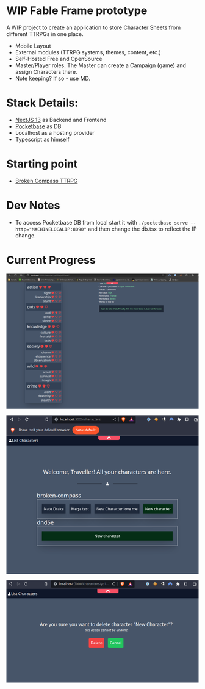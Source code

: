 # WIP Fable Frame prototype

A WIP project to create an application to store Character Sheets from different TTRPGs in one place.
- Mobile Layout
- External modules (TTRPG systems, themes, content, etc.)
- Self-Hosted Free and OpenSource
- Master/Player roles. The Master can create a Campaign (game) and assign Characters there.
- Note keeping? If so - use MD.

# Stack Details:
- [NextJS 13](https://nextjs.org/) as Backend and Frontend
- [Pocketbase](https://pocketbase.io/) as DB
- Localhost as a hosting provider
- Typescript as himself

# Starting point
- [Broken Compass TTRPG](https://twolittlemice.net/brokencompass)

# Dev Notes
- To access Pocketbase DB from local start it with `./pocketbase serve --http="MACHINELOCALIP:8090"` and then change the db.tsx to reflect the IP change.

# Current Progress
![](images/current-functionality.gif)

![](images/list-characters.png)

![](images/delete_character.png)
